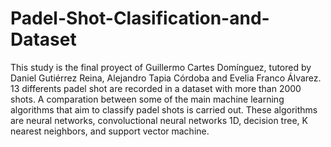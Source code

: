 # Padel-Shot-Clasification-and-Dataset
This study is the final proyect of Guillermo Cartes Domínguez, tutored by Daniel Gutiérrez Reina, Alejandro Tapia Córdoba and Evelia Franco Álvarez. 13 differents padel shot are recorded in a dataset with more than 2000 shots. A comparation between some of the main machine learning algorithms that aim to classify padel shots is carried out. These algorithms are neural networks, convoluctional neural networks 1D, decision tree, K nearest neighbors, and support vector machine.
